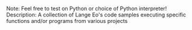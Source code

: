 Note: Feel free to test on Python or choice of Python interpreter!
Description: A collection of Lange Eo's code samples executing specific functions and/or programs from various projects
